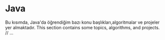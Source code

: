 # Java
Bu kısımda, Java'da öğrendiğim bazı konu başlıkları,algoritmalar ve projeler yer almaktadır.
This section contains some topics, algorithms, and projects.
// ...

